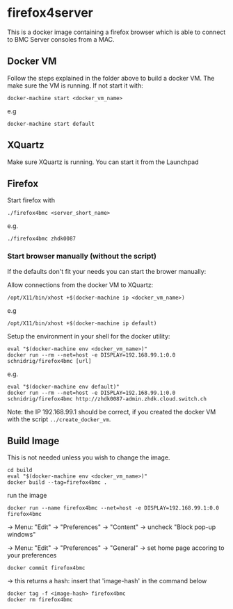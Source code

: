# firefox4server

This is a docker image containing a firefox browser which is able to connect to BMC Server consoles from a MAC.

## Docker VM

Follow the steps explained in the folder above to build a docker VM. The make sure the VM is running. If not start it with:

    docker-machine start <docker_vm_name>
    
e.g

	docker-machine start default

## XQuartz
	
Make sure XQuartz is running. You can start it from the Launchpad


## Firefox

Start firefox with 

    ./firefox4bmc <server_short_name>
    
e.g.

    ./firefox4bmc zhdk0087

### Start browser manually (without the script)

If the defaults don't fit your needs you can start the brower manually:

Allow connections from the docker VM to XQuartz:

    /opt/X11/bin/xhost +$(docker-machine ip <docker_vm_name>)

e.g

	/opt/X11/bin/xhost +$(docker-machine ip default)

Setup the environment in your shell for the docker utility:

    eval "$(docker-machine env <docker_vm_name>)"
    docker run --rm --net=host -e DISPLAY=192.168.99.1:0.0 schnidrig/firefox4bmc [url]
    
e.g. 

    eval "$(docker-machine env default)"
    docker run --rm --net=host -e DISPLAY=192.168.99.1:0.0 schnidrig/firefox4bmc http://zhdk0087-admin.zhdk.cloud.switch.ch
    
    
Note: the IP 192.168.99.1 should be correct, if you created the docker VM with the script `../create_docker_vm`.


## Build Image

This is not needed unless you wish to change the image. 

    cd build
    eval "$(docker-machine env <docker_vm_name>)"
    docker build --tag=firefox4bmc .
    
run the image

    docker run --name firefox4bmc --net=host -e DISPLAY=192.168.99.1:0.0 firefox4bmc
    
-> Menu: "Edit" -> "Preferences" -> "Content" -> uncheck "Block pop-up windows"

-> Menu: "Edit" -> "Preferences" -> "General" -> set home page accoring to your preferences

    docker commit firefox4bmc

-> this returns a hash: insert that 'image-hash' in the command below

    docker tag -f <image-hash> firefox4bmc
    docker rm firefox4bmc
    

